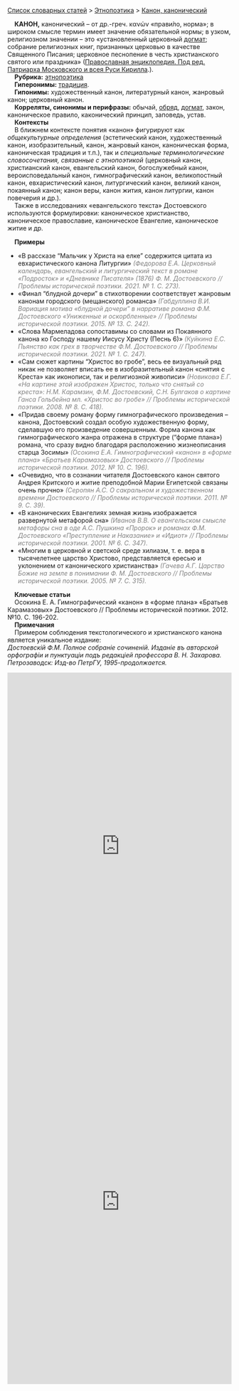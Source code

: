 <style>
st { color: Gray;
  font-style: italic;}
</style>

[Список словарных статей](https://thesaurus-dostoevsky.github.io/Thesaurus/) > [Этнопоэтика](ethnopoe.md) > [Канон, канонический](канон.md) 

&nbsp;&nbsp;&nbsp;&nbsp;**КАНОН,** канонический – от др.-греч. κανών «прави́ло, норма»; в широком смысле термин имеет значение обязательной нормы; в узком, религиозном значении – это «установленный церковный [догмат](догмат.md); собрание религиозных книг, признанных церковью в качестве Священного Писания;  церковное песнопение в честь христианского святого или праздника» ([Православная энциклопедия. Под ред. Патриарха Московского и всея Руси Кирилла](www.pravenc.ru).).  
&nbsp;&nbsp;&nbsp;&nbsp;**Рубрика:** [этнопоэтика](ethnopoe.md)  
&nbsp;&nbsp;&nbsp;&nbsp;**Гиперонимы:** [традиция](традиция.md).  
&nbsp;&nbsp;&nbsp;&nbsp;**Гипонимы:** художественный канон, литературный канон, жанровый канон; церковный канон.  
&nbsp;&nbsp;&nbsp;&nbsp;**Корреляты, синонимы и перифразы:** обычай, [обряд](обряд.md), [догмат](догмат.md), закон, каноническое правило, каконический принцип, заповедь, устав.  
&nbsp;&nbsp;&nbsp;&nbsp;**Контексты**  
&nbsp;&nbsp;&nbsp;&nbsp;В ближнем контексте понятия «канон» фигурируют как *общекультурные определения* (эстетический канон, художественный канон, изобразительный, канон, жанровый канон, каноническая форма, каноническая традиция и т.п.), так и *специальные терминологические словосочетания, связанные с этнопоэтикой* (церковный канон,  христианский канон, евангельский канон, богослужебный канон, вероисповедальный канон, гимнографический канон, великопостный канон, евхаристический канон, литургический канон, великий канон, покаянный канон; канон веры, канон жития, канон литургии, канон повечерия  и др.).  
&nbsp;&nbsp;&nbsp;&nbsp;Также в исследованиях «евангельского текста» Достоевского используются формулировки: каноническое христианство, каноническое православие, каноническое Евангелие,  каноническое житие и др. 
  
&nbsp;&nbsp;&nbsp;&nbsp;**Примеры**  
* «В рассказе “Мальчик  у Христа на елке” содержится цитата из евхаристического канона Литургии» <st>(Федорова Е.А. Церковный календарь, евангельский и литургический текст в романе «Подросток» и «Дневнике Писателя» (1876) Ф. М. Достоевского // Проблемы исторической поэтики. 2021. № 1. С. 273).</st>
* «Финал “блудной дочери” в стихотворении соответствует жанровым канонам городского (мещанского) романса» <st>(Габдуллина В.И. Вариация мотива «блудной дочери” в нарративе романа Ф.М. Достоевского «Униженные и оскорбленные» // Проблемы исторической поэтики.  2015. № 13. С. 242).</st>
* «Слова Мармеладова сопоставимы со словами из Покаянного канона ко Господу нашему Иисусу Христу (Песнь 6)» <st>(Куйкина Е.С. Пьянство как грех в творчестве Ф.М. Достоевского // Проблемы исторической поэтики. 2021. № 1. С. 247).</st>
* «Сам сюжет картины “Христос во гробе”, весь ее визуальный ряд никак не позволяет вписать ее в изобразительный канон «снятия с Креста» как иконописи, так и религиозной живописи» <st>(Новикова Е.Г. «На картине этой изображен Христос, только что снятый со креста»: Н.М. Карамзин, Ф.М. Достоевский, С.Н. Булгаков о картине Ганса Гольбейна мл. «Христос во гробе» // Проблемы исторической поэтики. 2008. № 8. С. 418).</st>
* «Придав своему роману форму гимнографического произведения – канона, Достоевский создал особую художественную форму, сделавшую его произведение совершенным. Форма канона как гимнографического жанра отражена в структуре (“форме плана») романа, что сразу видно благодаря расположению жизнеописания старца Зосимы» <st>(Осокина Е.А. Гимнографический «канон» в «форме плана» «Братьев Карамазовых» Достоевского  // Проблемы исторической поэтики. 2012. № 10. С. 196).</st>
* «Очевидно, что в сознании читателя Достоевского канон святого Андрея Критского и житие преподобной Марии Египетской связаны очень прочно» <st>(Серопян А.С. О сакральном и художественном времени Достоевского // Проблемы исторической поэтики. 2011. № 9. С. 39).</st>
* «В канонических Евангелиях земная жизнь изображается развернутой метафорой сна» <st>(Иванов В.В. О евангельском смысле метафоры сна в оде А.С. Пушкина «Пророк» и романах Ф.М. Достоевского «Преступление и Наказание» и «Идиот» // Проблемы исторической поэтики. 2001. № 6. С. 347). </st>
* «Многим в церковной и светской среде хилиазм, т. е. вера в тысячелетнее царство Христово, представляется ересью и уклонением от канонического христианства» <st>(Гачева А.Г. Царство Божие на земле в понимании Ф. М. Достоевского  // Проблемы исторической поэтики. 2005. № 7. С. 315).</st> 

  
&nbsp;&nbsp;&nbsp;&nbsp;**Ключевые статьи**  
&nbsp;&nbsp;&nbsp;&nbsp;Осокина Е. А. Гимнографический «канон» в «форме плана» «Братьев Карамазовых» Достоевского // Проблемы исторической поэтики. 2012. №10. С. 196-202. 
  <br>
&nbsp;&nbsp;&nbsp;&nbsp;**Примечания**  
&nbsp;&nbsp;&nbsp;&nbsp;Примером соблюдения текстологического и христианского канона является уникальное издание:  
*Достоевскiй Ф.М. Полное собранiе сочиненiй. Изданіе въ авторской орфографіи и пунктуаціи подъ редакціей профессора В. Н. Захарова. Петрозаводск: Изд-во ПетрГУ, 1995-продолжается.*

<iframe src="https://thesaurus-dostoevsky.github.io/nk/канон.html" style="border:0px;width:100%;height:800px" allowfullscreen="true" webkitallowfullscreen="true" mozallowfullscreen="true"></iframe>  

<br>
  
<iframe src="https://thesaurus-dostoevsky.github.io/nk/канонический.html" style="border:0px;width:100%;height:800px" allowfullscreen="true" webkitallowfullscreen="true" mozallowfullscreen="true"></iframe>
